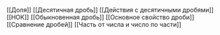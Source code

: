 [[Доля]]
[[Десятичная дробь]]
[[Действия с десятичными дробями]]
[[НОК]]
[[Обыкновенная дробь]]
[[Основное свойство дроби]]
[[Сравнение дробей]]
[[Часть от числа и число по части]]


